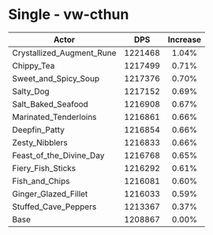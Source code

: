 # Single - vw-cthun
| Actor | DPS | Increase |
|---|:---:|:---:|
|Crystallized_Augment_Rune|1221468|1.04%|
|Chippy_Tea|1217499|0.71%|
|Sweet_and_Spicy_Soup|1217376|0.70%|
|Salty_Dog|1217152|0.69%|
|Salt_Baked_Seafood|1216908|0.67%|
|Marinated_Tenderloins|1216861|0.66%|
|Deepfin_Patty|1216854|0.66%|
|Zesty_Nibblers|1216833|0.66%|
|Feast_of_the_Divine_Day|1216768|0.65%|
|Fiery_Fish_Sticks|1216292|0.61%|
|Fish_and_Chips|1216081|0.60%|
|Ginger_Glazed_Fillet|1216033|0.59%|
|Stuffed_Cave_Peppers|1213367|0.37%|
|Base|1208867|0.00%|
